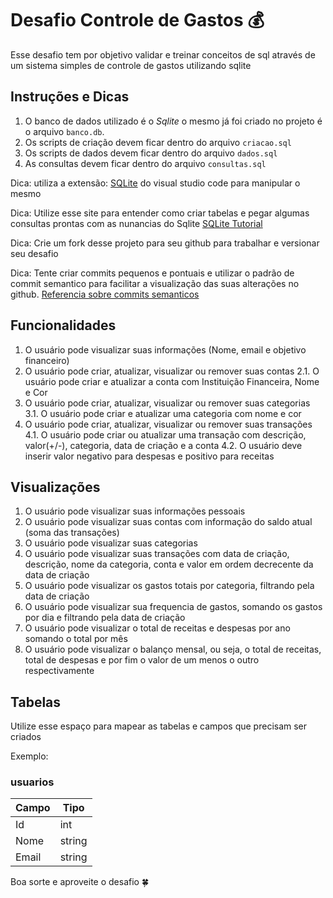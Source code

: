 # Desafio Controle de Gastos 💰

Esse desafio tem por objetivo validar e treinar conceitos de sql através de um sistema simples de controle de gastos utilizando sqlite

## Instruções e Dicas

1. O banco de dados utilizado é o *Sqlite* o mesmo já foi criado no projeto é o arquivo `banco.db`.
2. Os scripts de criação devem ficar dentro do arquivo `criacao.sql`
3. Os scripts de dados devem ficar dentro do arquivo `dados.sql`
4. As consultas devem ficar dentro do arquivo `consultas.sql`

Dica: utiliza a extensão: [SQLite](https://marketplace.visualstudio.com/items?itemName=alexcvzz.vscode-sqlite) do visual studio code para manipular o mesmo

Dica: Utilize esse site para entender como criar tabelas e pegar algumas consultas prontas com as nunancias do Sqlite [SQLite Tutorial](https://www.sqlitetutorial.net/)

Dica: Crie um fork desse projeto para seu github para trabalhar e versionar seu desafio

Dica: Tente criar commits pequenos e pontuais e utilizar o padrão de commit semantico para facilitar a visualização das suas alterações no github. [Referencia sobre commits semanticos](https://github.com/iuricode/padroes-de-commits)

## Funcionalidades

1. O usuário pode visualizar suas informações (Nome, email e objetivo financeiro)
2. O usuário pode criar, atualizar, visualizar ou remover suas contas
2.1. O usuário pode criar e atualizar a conta com Instituição Financeira, Nome e Cor
3. O usuário pode criar, atualizar, visualizar ou remover suas categorias
3.1. O usuário pode criar e atualizar uma categoria com nome e cor
4. O usuário pode criar, atualizar, visualizar ou remover suas transações
4.1. O usuário pode criar ou atualizar uma transação com descrição, valor(+/-), categoria, data de criação e a conta
4.2. O usuário deve inserir valor negativo para despesas e positivo para receitas

## Visualizações

1. O usuário pode visualizar suas informações pessoais
2. O usuário pode visualizar suas contas com informação do saldo atual (soma das transações)
3. O usuário pode visualizar suas categorias
4. O usuário pode visualizar suas transações com data de criação, descrição, nome da categoria, conta e valor em ordem decrecente da data de criação
5. O usuário pode visualizar os gastos totais por categoria, filtrando pela data de criação
6. O usuário pode visualizar sua frequencia de gastos, somando os gastos por dia e filtrando pela data de criação
7. O usuário pode visualizar o total de receitas e despesas por ano somando o total por mês
8. O usuário pode visualizar o balanço mensal, ou seja, o total de receitas, total de despesas e por fim o valor de um menos o outro respectivamente


## Tabelas

Utilize esse espaço para mapear as tabelas e campos que precisam ser criados

Exemplo:

### usuarios

| Campo             | Tipo   |
| ----------------- | ------ |
| Id                | int    |
| Nome              | string |
| Email             | string |


Boa sorte e aproveite o desafio 🍀
